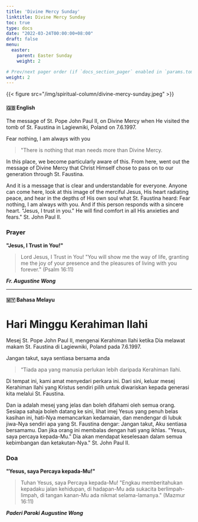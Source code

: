 ```yaml
---
title: 'Divine Mercy Sunday'
linktitle: Divine Mercy Sunday
toc: true
type: docs
date: "2022-03-24T00:00:00+08:00"
draft: false
menu:
  easter:
    parent: Easter Sunday
    weight: 2

# Prev/next pager order (if `docs_section_pager` enabled in `params.toml`)
weight: 2
---
```

{{< figure src="/img/spiritual-column/divine-mercy-sunday.jpeg" >}}

#### :gb: __English__

The message of St. Pope John Paul II, on Divine Mercy when He visited the tomb of St. Faustina in Lagiewniki, Poland on 7.6.1997.

Fear nothing, I am always with you

> "There is nothing that man needs more than Divine Mercy.

In this place, we become particularly aware of this. From here, went out the message of Divine Mercy that Christ Himself chose to pass on to our generation through St. Faustina.

And it is a message that is clear and understandable for everyone. Anyone can come here, look at this image of the merciful Jesus, His heart radiating peace, and hear in the depths of His own soul what St. Faustina heard: Fear nothing, I am always with you. And if this person responds with a sincere heart. "Jesus, I trust in you." He will find comfort in all His anxieties and fears." St. John Paul II.

### Prayer
**"Jesus, I Trust in You!"**
> Lord Jesus, I Trust in You! "You will show me the way of life, granting me the joy of your presence and the pleasures of living with you forever." (Psalm 16:11)

___Fr. Augustine Wong___

---

#### :malaysia: __Bahasa Melayu__

# Hari Minggu Kerahiman Ilahi

Mesej St. Pope John Paul II, mengenai Kerahiman Ilahi ketika Dia melawat makam St. Faustina di Lagiewniki, Poland pada 7.6.1997.

Jangan takut, saya sentiasa bersama anda

> “Tiada apa yang manusia perlukan lebih daripada Kerahiman Ilahi.

Di tempat ini, kami amat menyedari perkara ini. Dari sini, keluar mesej Kerahiman Ilahi yang Kristus sendiri pilih untuk diwariskan kepada generasi kita melalui St. Faustina.

Dan ia adalah mesej yang jelas dan boleh difahami oleh semua orang. Sesiapa sahaja boleh datang ke sini, lihat imej Yesus yang penuh belas kasihan ini, hati-Nya memancarkan kedamaian, dan mendengar di lubuk jiwa-Nya sendiri apa yang St. Faustina dengar: Jangan takut, Aku sentiasa bersamamu. Dan jika orang ini membalas dengan hati yang ikhlas. "Yesus, saya percaya kepada-Mu." Dia akan mendapat keselesaan dalam semua kebimbangan dan ketakutan-Nya." St. John Paul II.

### Doa
**"Yesus, saya Percaya kepada-Mu!"**
> Tuhan Yesus, saya Percaya kepada-Mu! "Engkau memberitahukan kepadaku jalan kehidupan, di hadapan-Mu ada sukacita berlimpah-limpah, di tangan kanan-Mu ada nikmat selama-lamanya." (Mazmur 16:11)

___Paderi Paroki  Augustine Wong___
